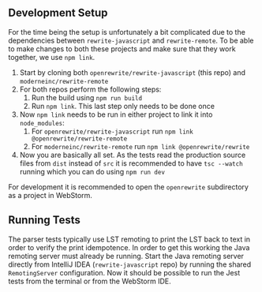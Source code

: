 ## Development Setup

For the time being the setup is unfortunately a bit complicated due to the dependencies between `rewrite-javascript` and `rewrite-remote`.
To be able to make changes to both these projects and make sure that they work together, we use `npm link`.

1. Start by cloning both `openrewrite/rewrite-javascript` (this repo) and `moderneinc/rewrite-remote`
2. For both repos perform the following steps:
   1. Run the build using `npm run build`
   2. Run `npm link`. This last step only needs to be done once
3. Now `npm link` needs to be run in either project to link it into `node_modules`:
   1. For `openrewrite/rewrite-javascript` run `npm link @openrewrite/rewrite-remote`
   2. For `moderneinc/rewrite-remote` run `npm link @openrewrite/rewrite`
4. Now you are basically all set. As the tests read the production source files from `dist` instead of `src` it is recommended to have `tsc --watch` running which you can do using `npm run dev`

For development it is recommended to open the `openrewrite` subdirectory as a project in WebStorm.

## Running Tests

The parser tests typically use LST remoting to print the LST back to text in order to verify the print idempotence.
In order to get this working the Java remoting server must already be running.
Start the Java remoting server directly from IntelliJ IDEA (`rewrite-javascript` repo) by running the shared `RemotingServer` configuration.
Now it should be possible to run the Jest tests from the terminal or from the WebStorm IDE.
